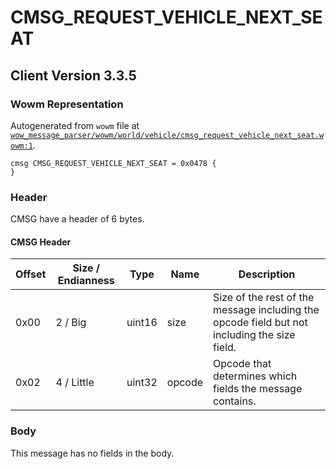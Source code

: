 # CMSG_REQUEST_VEHICLE_NEXT_SEAT

## Client Version 3.3.5

### Wowm Representation

Autogenerated from `wowm` file at [`wow_message_parser/wowm/world/vehicle/cmsg_request_vehicle_next_seat.wowm:1`](https://github.com/gtker/wow_messages/tree/main/wow_message_parser/wowm/world/vehicle/cmsg_request_vehicle_next_seat.wowm#L1).
```rust,ignore
cmsg CMSG_REQUEST_VEHICLE_NEXT_SEAT = 0x0478 {
}
```
### Header

CMSG have a header of 6 bytes.

#### CMSG Header

| Offset | Size / Endianness | Type   | Name   | Description |
| ------ | ----------------- | ------ | ------ | ----------- |
| 0x00   | 2 / Big           | uint16 | size   | Size of the rest of the message including the opcode field but not including the size field.|
| 0x02   | 4 / Little        | uint32 | opcode | Opcode that determines which fields the message contains.|

### Body

This message has no fields in the body.

